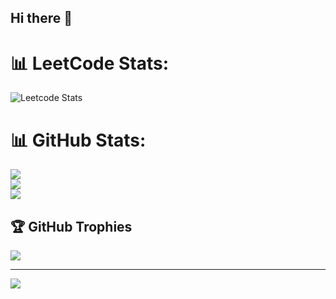 ## Hi there 👋
# 📊 LeetCode Stats:
![Leetcode Stats](https://leetcard.jacoblin.cool/apxtj?ext=activity)
# 📊 GitHub Stats:
![](https://github-readme-stats.vercel.app/api?username=apxtj&theme=dark&hide_border=false&include_all_commits=false&count_private=false)<br/>
![](https://github-readme-streak-stats.herokuapp.com/?user=apxtj&theme=dark&hide_border=false)<br/>
![](https://github-readme-stats.vercel.app/api/top-langs/?username=apxtj&theme=dark&hide_border=false&include_all_commits=false&count_private=false&layout=compact)
## 🏆 GitHub Trophies
![](https://github-profile-trophy.vercel.app/?username=apxtj&theme=shadow_blue&no-frame=false&no-bg=false&margin-w=4)

---
[![](https://visitcount.itsvg.in/api?id=apxtj&icon=0&color=0)](https://visitcount.itsvg.in)

<!-- Proudly created with GPRM ( https://gprm.itsvg.in ) -->
<!--
**apxtj/apxtj** is a ✨ _special_ ✨ repository because its `README.md` (this file) appears on your GitHub profile.

Here are some ideas to get you started:

- 🔭 I’m currently working on ...
- 🌱 I’m currently learning ...
- 👯 I’m looking to collaborate on ...
- 🤔 I’m looking for help with ...
- 💬 Ask me about ...
- 📫 How to reach me: ...
- 😄 Pronouns: ...
- ⚡ Fun fact: ...
-->
